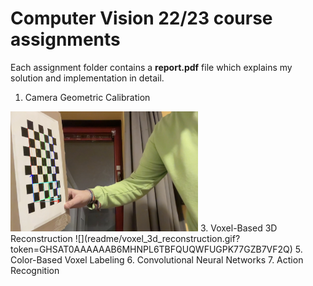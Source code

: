 # Computer Vision 22/23 course assignments
Each assignment folder contains a **report.pdf** file which explains my solution and implementation in detail.
1. Camera Geometric Calibration
<img src="https://raw.githubusercontent.com/gianmarcopicarella/cv-assignments-uu/main/readme/camera_calibration.png?token=GHSAT0AAAAAAB6MHNPKKEPHCZGGWAECOZ66ZB7VCVQ" width=300>
3. Voxel-Based 3D Reconstruction 
![](readme/voxel_3d_reconstruction.gif?token=GHSAT0AAAAAAB6MHNPL6TBFQUQWFUGPK77GZB7VF2Q)
5. Color-Based Voxel Labeling
6. Convolutional Neural Networks
7. Action Recognition
